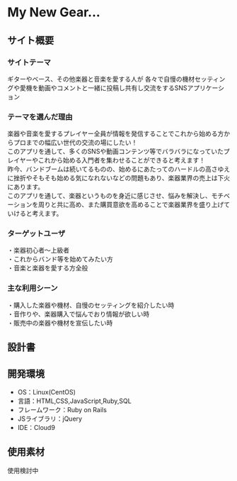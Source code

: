#  My New Gear...
## サイト概要
### サイトテーマ
 ギターやベース、その他楽器と音楽を愛する人が
 各々で自慢の機材セッティングや愛機を動画やコメントと一緒に投稿し共有し交流をするSNSアプリケーション

### テーマを選んだ理由
  楽器や音楽を愛するプレイヤー全員が情報を発信することでこれから始める方からプロまでの幅広い世代の交流の場にしたい！</br>
  このアプリを通して、多くのSNSや動画コンテンツ等でバラバラになっていたプレイヤーやこれから始める入門者を集わせることができると考えます！</br>
  昨今、バンドブームは続いてるものの、始めるにあたってのハードルの高さゆえに挫折やそもそも始める気になれないなどの問題もあり、楽器業界の売上は下火にあります。</br>
  このアプリを通して、楽器というものを身近に感じさせ、悩みを解決し、モチベーションを周りと共に高め、また購買意欲を高めることで楽器業界を盛り上げていけると考えます。
  
### ターゲットユーザ
・楽器初心者～上級者</br>
・これからバンド等を始めてみたい方</br>
・音楽と楽器を愛する方全般

### 主な利用シーン
・購入した楽器や機材、自慢のセッティングを紹介したい時</br>
・音作りや、楽器購入で悩んでおり情報が欲しい時</br>
・販売中の楽器や機材を宣伝したい時</br>
## 設計書
## 開発環境
- OS：Linux(CentOS)
- 言語：HTML,CSS,JavaScript,Ruby,SQL
- フレームワーク：Ruby on Rails
- JSライブラリ：jQuery
- IDE：Cloud9

## 使用素材
使用検討中
